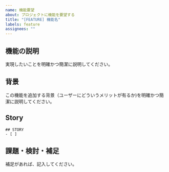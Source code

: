 ```yaml
---
name: 機能要望
about: プロジェクトに機能を要望する
title: "[FEATURE] 機能名"
labels: feature
assignees: ""
---
```


## 機能の説明

実現したいことを明確かつ簡潔に説明してください。

## 背景

この機能を追加する背景（ユーザーにどういうメリットが有るか)を明確かつ簡潔に説明してください。

## Story

```tasklist
## STORY
- [ ] 
```

## 課題・検討・補足

補足があれば、記入してください。